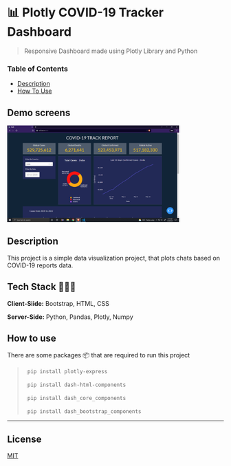 # 📊 Plotly COVID-19 Tracker Dashboard

> Responsive Dashboard made using Plotly Library and Python

### Table of Contents

- [Description](#description)
- [How To Use](#how-to-use)

## Demo screens

<img src="Screenshot.png" width="400">

## Description

This project is a simple data visualization project, that plots chats based on COVID-19 reports data. 

## Tech Stack 👨🏻‍💻

**Client-Siide:** Bootstrap, HTML, CSS

**Server-Side:** Python, Pandas, Plotly, Numpy


## How to use

There are some packages 📦 that are required to run this project

> ``` pip install plotly-express```
> 
> ``` pip install dash-html-components```
> 
> ``` pip install dash_core_components```
> 
> ``` pip install dash_bootstrap_components```


---

## License

[MIT](https://choosealicense.com/licenses/mit/)
